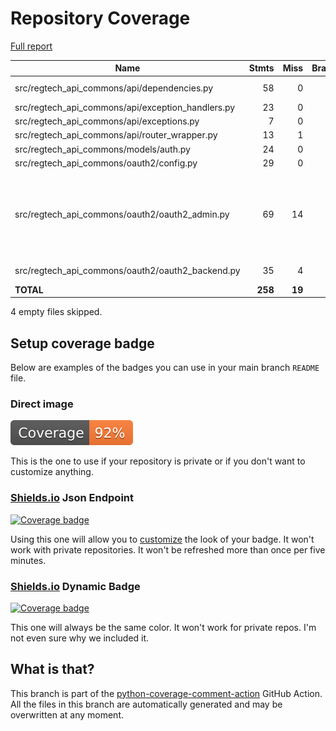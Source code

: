 # Repository Coverage

[Full report](https://htmlpreview.github.io/?https://github.com/cfpb/regtech-api-commons/blob/python-coverage-comment-action-data/htmlcov/index.html)

| Name                                                 |    Stmts |     Miss |   Branch |   BrPart |   Cover |   Missing |
|----------------------------------------------------- | -------: | -------: | -------: | -------: | ------: | --------: |
| src/regtech\_api\_commons/api/dependencies.py        |       58 |        0 |       28 |        1 |     99% |  101->103 |
| src/regtech\_api\_commons/api/exception\_handlers.py |       23 |        0 |        0 |        0 |    100% |           |
| src/regtech\_api\_commons/api/exceptions.py          |        7 |        0 |        0 |        0 |    100% |           |
| src/regtech\_api\_commons/api/router\_wrapper.py     |       13 |        1 |        2 |        1 |     87% |        12 |
| src/regtech\_api\_commons/models/auth.py             |       24 |        0 |       10 |        0 |    100% |           |
| src/regtech\_api\_commons/oauth2/config.py           |       29 |        0 |        0 |        0 |    100% |           |
| src/regtech\_api\_commons/oauth2/oauth2\_admin.py    |       69 |       14 |       10 |        3 |     78% |39-40, 43->46, 56-58, 65, 69-71, 76-77, 82-84, 91->exit |
| src/regtech\_api\_commons/oauth2/oauth2\_backend.py  |       35 |        4 |        8 |        2 |     86% | 31, 40-42 |
|                                            **TOTAL** |  **258** |   **19** |   **58** |    **7** | **92%** |           |

4 empty files skipped.


## Setup coverage badge

Below are examples of the badges you can use in your main branch `README` file.

### Direct image

[![Coverage badge](https://raw.githubusercontent.com/cfpb/regtech-api-commons/python-coverage-comment-action-data/badge.svg)](https://htmlpreview.github.io/?https://github.com/cfpb/regtech-api-commons/blob/python-coverage-comment-action-data/htmlcov/index.html)

This is the one to use if your repository is private or if you don't want to customize anything.

### [Shields.io](https://shields.io) Json Endpoint

[![Coverage badge](https://img.shields.io/endpoint?url=https://raw.githubusercontent.com/cfpb/regtech-api-commons/python-coverage-comment-action-data/endpoint.json)](https://htmlpreview.github.io/?https://github.com/cfpb/regtech-api-commons/blob/python-coverage-comment-action-data/htmlcov/index.html)

Using this one will allow you to [customize](https://shields.io/endpoint) the look of your badge.
It won't work with private repositories. It won't be refreshed more than once per five minutes.

### [Shields.io](https://shields.io) Dynamic Badge

[![Coverage badge](https://img.shields.io/badge/dynamic/json?color=brightgreen&label=coverage&query=%24.message&url=https%3A%2F%2Fraw.githubusercontent.com%2Fcfpb%2Fregtech-api-commons%2Fpython-coverage-comment-action-data%2Fendpoint.json)](https://htmlpreview.github.io/?https://github.com/cfpb/regtech-api-commons/blob/python-coverage-comment-action-data/htmlcov/index.html)

This one will always be the same color. It won't work for private repos. I'm not even sure why we included it.

## What is that?

This branch is part of the
[python-coverage-comment-action](https://github.com/marketplace/actions/python-coverage-comment)
GitHub Action. All the files in this branch are automatically generated and may be
overwritten at any moment.